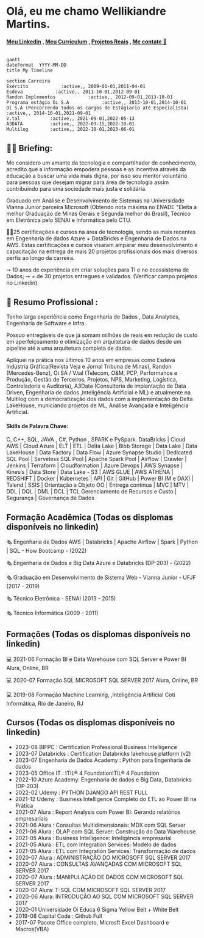 # Olá, eu me chamo Wellikiandre Martins.
#### [Meu Linkedin](https://www.linkedin.com/in/wellikiandre/) , [Meu Curriculum](https://docs.google.com/document/d/1mX-EtqGDNQxiE8f8kMF0eon6iOelTQTK/edit?usp=sharing&ouid=116609682125162317803&rtpof=true&sd=true) , [Projetos Reais](https://www.linkedin.com/in/wellikiandre/details/projects/) , [Me contate 🚀](https://linktr.ee/wellikiandre)
```mermaid

gantt
dateFormat  YYYY-MM-DD
title My Timeline

section Carreira
Exército            :active,, 2009-01-01,2011-04-01
Esdeva            :active,, 2011-10-01,2012-09-01
Randon Implementos            :active,, 2012-09-01,2013-10-01
Programa estágio Oi S.A            :active,, 2013-10-01,2014-10-01
Oi S.A (Percorrendo todos os cargos de Estágiario até Especialista)            :active,, 2014-10-01,2021-09-01
V.tal           :active,, 2021-09-01,2022-05-13
A3DATA          :active,, 2022-03-15,2022-10-01
Multilog        :active,, 2022-10-01,2023-06-01

```


## 👨‍🏫 Briefing:
 
   Me considero um amante da tecnologia e compartilhador de conhecimento, acredito que a informação empodera pessoas e as incentiva através da educação a buscar uma vida mais digna, por isso sou mentor voluntário para pessoas que desejam migrar para área de tecnologia assim contribuindo para uma sociedade mais justa e solidária.

   Graduado em Análise e Desenvolvimento de Sistemas na Universidade Vianna Junior parceira Microsoft (Obtendo nota máxima no ENADE "Eleita a melhor Graduação de Minas Gerais e Segunda melhor do Brasil), Técnico em Eletrônica pelo SENAI e Informática pelo CTU.

   👨‍🎓25 certificações e cursos na área de tecnologia, sendo as mais recentes em Engenharia de dados Azure + DataBricks e Engenharia de Dados na AWS. Estas certificações e cursos visaram amparar meu desenvolvimento e capacitação na entrega de mais 20 projetos profissionais dos mais diversos perfis ao longo da carreira.


➙ 10 anos de experiência em criar soluções para TI e no ecossistema de Dados;
➙ + de 30 projetos entregues e validados. (Verificar campo projetos no Linkedin).


## 💼 Resumo Profissional :

Tenho larga experiência como Engenharia de Dados , Data Analytics, Engenharia de Software e Infra.

Possuo entregáveis de que já somam milhões de reais em redução de custo em aperfeiçoamento e otimização em arquitetura de dados desde um pipeline até a uma arquitetura completa de dados.

Apliquei na prática nos últimos 10 anos em empresas como Esdeva Indústria Gráfica(Revista Veja e Jornal Tribuna de Minas), Randon (Mercedes-Benz), Oi SA / V.tal (Telecom, O&M, PCP, Performance e Produção, Gestão de Terceiros, Projetos, NPS, Marketing, Logística, Controladoria e Auditoria), A3Data (Consultoria de implantação de 
Data Driven, Engenharia de dados ,Inteligência Artificial e ML) e atualmente na Multilog com a democratização dos dados com a implementação do Delta LakeHouse, municiando projetos de ML, Análise Avançada e Inteligência Artificial.

#### Skills de Palavra Chave:

C, C++, SQL, JAVA , C#, Python , SPARK e PySpark.
DataBricks | Cloud AWS | Cloud Azure | ELT | ETL | Delta Lake |
Blob Storage | Data Lake | Data LakeHouse | Data Factory | Data Flow | Azure Synapse Studio | Dedicated SQL Pool | Serveless SQL Pool | Apache Spark Pool | Airflow | Crawler | Jenkins | Terraform | Cloudformation | Azure Devops | AWS Synapse | Kinesis | Data Store | Data Lake - S3 | AWS GLUE | AWS ATHENA | REDSHIFT | Docker | Kubernetes | API | Git | GitHub | Power BI (M e DAX) | Talend | SSIS | Orientação a Objeto OO | Entrega contínua | MVC | MTV | DDL | DQL | DML | DCL | TCL
Gerenciamento de Recursos e Custo | Segurança | Governança de Dados



## Formação Acadêmica (Todas os displomas disponíveis no linkedin)

:newspaper_roll: Engenharia de Dados AWS | Databricks | Apache Airflow | Spark | Python | SQL - How Bootcamp - (2022)

:newspaper_roll: Engenharia de Dados e Big Data Azure e Databricks (DP-203) - (2022)

:newspaper_roll: Graduação em Desenvolvimento de Sistema Web - Vianna Junior - UFJF (2017 - 2019)

:newspaper_roll: Técnico Eletrônica - SENAI (2013 - 2015)

:newspaper_roll: Técnico Informática (2009 - 2011)

## Formações (Todas os displomas disponíveis no linkedin)

:computer: 2021-06 Formação BI e Data Warehouse com SQL Server e Power BI Alura, Online, BR

:computer: 2020-07 Formação SQL MICROSOFT SQL SERVER 2017 Alura, Online, BR

:computer: 2019-08 Formação Machine Learning, ,Inteligência Artificial Coti Informática, Rio de Janeiro, RJ

## Cursos (Todas os displomas disponíveis no linkedin)

* 2023-08		  BIFPC : Certification Professional Business Intelligence
* 2023-07    Databricks : Certification Databricks lakehouse platform (v2)
* 2023-07    Engenharia de Dados Academy : Python para Engenharia de dados
* 2023-05    Office IT : ITIL® 4 FoundationITIL® 4 Foundation
* 2022-10    Azure Academy: Engenharia de dados e Big Data, Databricks (DP-203)
* 2022-02		  Udemy : PYTHON DJANGO API REST FULL
* 2021-12    Udemy : Business Intelligence Completo do ETL ao Power BI na Prática
* 2021-07    Alura : Report Analysis com Power BI: Gerando relatórios empresariais
* 2021-06    Alura : Consultas Multidimensionais: MDX com SQL Server
* 2021-06    Alura : OLAP com SQL Server: Construção do Data Warehouse
* 2021-05    Alura : Business Intelligence: Inteligência empresarial
* 2021-05    Alura : ETL com Integration Services: Modelo de dados
* 2021-05    Alura : ETL com Integration Services: Transformação de dados
* 2020-07    Alura : ADMINISTRAÇÃO DO MICROSOFT SQL SERVER 2017
* 2020-07    Alura : CONSULTAS AVANÇADAS COM MICROSOFT SQL SERVER 2017
* 2020-07    Alura : MANIPULAÇÃO DE DADOS COM MICROSOFT SQL SERVER 2017
* 2020-07    Alura: T-SQL COM MICROSOFT SQL SERVER 2017
* 2020-06    Alura: INTRODUÇÃO AO SQL COM MICROSOFT SQL SERVER 2017
* 2020-01    Universidade Oi Educa 6 Sigma Yellow Belt + White Belt
* 2019-08    Capital Code : Github Full
* 2017-07    Pacote Office completo, Microsft Excel Dashboard e Macros(VBA)







